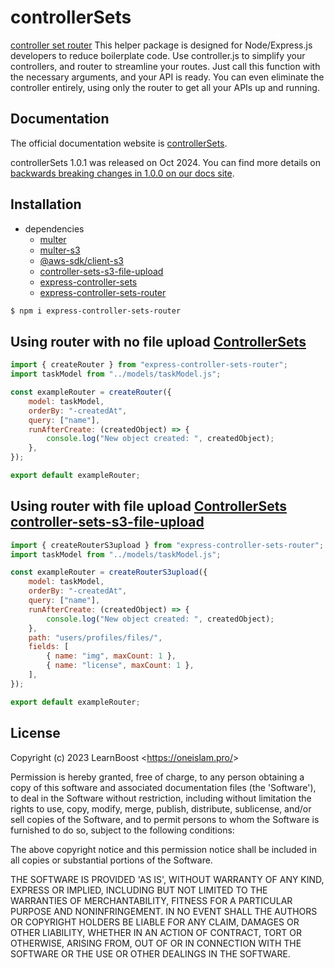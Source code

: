 # controllerSets

[controller set router](https://oneislam.pro/) This helper package is designed for Node/Express.js developers to reduce boilerplate code. Use controller.js to simplify your controllers, and router to streamline your routes. Just call this function with the necessary arguments, and your API is ready. You can even eliminate the controller entirely, using only the router to get all your APIs up and running.

## Documentation

The official documentation website is [controllerSets](https://oneislam.pro/).

controllerSets 1.0.1 was released on Oct 2024. You can find more details on [backwards breaking changes in 1.0.0 on our docs site](https://oneislam.pro/). 


## Installation
* dependencies
    * [multer](https://www.npmjs.com/package/multer)
    * [multer-s3](https://www.npmjs.com/package/multer-s3)
    * [@aws-sdk/client-s3](https://www.npmjs.com/package/@aws-sdk/client-s3)
    * [controller-sets-s3-file-upload](https://www.npmjs.com/package/controller-sets-s3-file-upload)
    * [express-controller-sets](https://www.npmjs.com/package/express-controller-sets)
    * [express-controller-sets-router](https://www.npmjs.com/package/express-controller-sets-router)

```sh
$ npm i express-controller-sets-router
```

## Using router with no file upload [ControllerSets](https://www.npmjs.com/package/express-controller-sets)

```javascript
import { createRouter } from "express-controller-sets-router";
import taskModel from "../models/taskModel.js";

const exampleRouter = createRouter({
    model: taskModel,
    orderBy: "-createdAt",
    query: ["name"],
    runAfterCreate: (createdObject) => {
        console.log("New object created: ", createdObject);
    },
});

export default exampleRouter;

```


## Using router with file upload [ControllerSets](https://www.npmjs.com/package/express-controller-sets) [controller-sets-s3-file-upload](https://www.npmjs.com/package/controller-sets-s3-file-upload)


```javascript
import { createRouterS3upload } from "express-controller-sets-router";
import taskModel from "../models/taskModel.js";

const exampleRouter = createRouterS3upload({
    model: taskModel,
    orderBy: "-createdAt",
    query: ["name"],
    runAfterCreate: (createdObject) => {
        console.log("New object created: ", createdObject);
    },
    path: "users/profiles/files/",
    fields: [
        { name: "img", maxCount: 1 },
        { name: "license", maxCount: 1 },
    ],
});

export default exampleRouter;

```



## License

Copyright (c) 2023 LearnBoost &lt;https://oneislam.pro/&gt;

Permission is hereby granted, free of charge, to any person obtaining
a copy of this software and associated documentation files (the
'Software'), to deal in the Software without restriction, including
without limitation the rights to use, copy, modify, merge, publish,
distribute, sublicense, and/or sell copies of the Software, and to
permit persons to whom the Software is furnished to do so, subject to
the following conditions:

The above copyright notice and this permission notice shall be
included in all copies or substantial portions of the Software.

THE SOFTWARE IS PROVIDED 'AS IS', WITHOUT WARRANTY OF ANY KIND,
EXPRESS OR IMPLIED, INCLUDING BUT NOT LIMITED TO THE WARRANTIES OF
MERCHANTABILITY, FITNESS FOR A PARTICULAR PURPOSE AND NONINFRINGEMENT.
IN NO EVENT SHALL THE AUTHORS OR COPYRIGHT HOLDERS BE LIABLE FOR ANY
CLAIM, DAMAGES OR OTHER LIABILITY, WHETHER IN AN ACTION OF CONTRACT,
TORT OR OTHERWISE, ARISING FROM, OUT OF OR IN CONNECTION WITH THE
SOFTWARE OR THE USE OR OTHER DEALINGS IN THE SOFTWARE.
